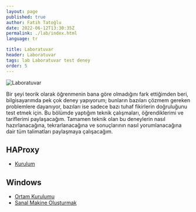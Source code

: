 ```yaml
---
layout: page
published: true
author: Fatih Tatoğlu
date: 2022-06-12T13:30:35Z
permalink: ./lab/index.html
language: tr

title: Laboratuvar
header: Laboratuvar
tags: lab Laboratuvar test deney
order: 5
---
```


![Laboratuvar](../image/laboratuvar.jpg "Ivan Samkov - [Pexels](https://www.pexels.com/tr-tr/fotograf/bardak-renkli-renkler-laboratuvar-9628807/)")

Bir şeyi teorik olarak öğrenmenin bana göre olmadığını fark ettiğimden beri, bilgisayarımda pek çok deney yapıyorum; bunların bazıları çözmem gereken problemlere dayanıyor, bazıları ise sadece bazı tuhaf fikirlerin doğruluğunu test etmek için. Bu bölümde yaptığım teknik çalışmaları, öğrendiklerimi ve tariflerimi paylaşacağım. Tamamen teknik olan bu deneylerin nasıl hazırlanacağına, tekrarlanacağına ve sonuçlarının nasıl yorumlanacağına dair tüm talimatları paylaşmaya çalışacağım.

## HAProxy

- [Kurulum](./lab/haproxy/setup.html "HAProxy - Kurulum")

## Windows

- [Ortam Kurulumu](./lab/windows/environment-setup.html "Windows - Ortam Kurulumu")
- [Sanal Makine Oluşturmak](./lab/windows/hyperv.html "Windows - Hyper-V")
